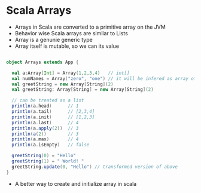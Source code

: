 # Scala Arrays

- Arrays in Scala are converted to a primitive array on the JVM
- Behavior wise Scala arrays are similar to Lists
- Array is a genunie generic type
- Array itself is mutable, so we can its value


```scala

object Arrays extends App {

  val a:Array[Int] = Array(1,2,3,4)   // int[]
  val numNames = Array("zero", "one") // it will be infered as array of strings
  val greetString = new Array[String](2)
  val greetString: Array[String] = new Array[String](2)

  // can be treated as a list
  println(a.head)      // 1
  println(a.tail)      // [2,3,4]
  println(a.init)      // [1,2,3]
  println(a.last)      // 4
  println(a.apply(2))  // 3
  println(a(2))        // 3
  println(a.max)       // 4
  println(a.isEmpty)   // false

  greetString(0) = "Hello"
  greetString(1) = " World! "
  greetString.update(0, "Hello") // transformed version of above
}
```
- A better way to create and initialize array in scala

```scala
```
